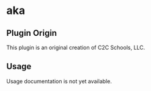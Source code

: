 aka
======================

## Plugin Origin

This plugin is an original creation of C2C Schools, LLC.

## Usage

Usage documentation is not yet available.
